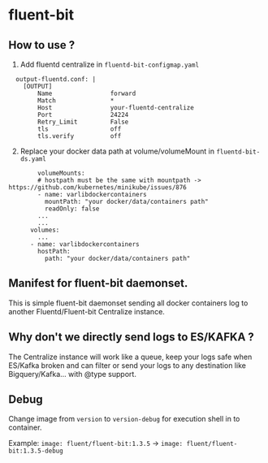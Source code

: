 # fluent-bit

## How to use ?

1. Add fluentd centralize in `fluentd-bit-configmap.yaml`
```
  output-fluentd.conf: |
    [OUTPUT]
        Name                forward
        Match               *
        Host                your-fluentd-centralize
        Port                24224
        Retry_Limit         False
        tls                 off
        tls.verify          off
```

2. Replace your docker data path at volume/volumeMount in `fluentd-bit-ds.yaml`
```
        volumeMounts:
        # hostpath must be the same with mountpath -> https://github.com/kubernetes/minikube/issues/876
        - name: varlibdockercontainers
          mountPath: "your docker/data/containers path"
          readOnly: false
        ...
        ...
      volumes:
        ...
      - name: varlibdockercontainers
        hostPath:
          path: "your docker/data/containers path"
```



## Manifest for fluent-bit daemonset.

This is simple fluent-bit daemonset sending all docker containers log to another Fluentd/Fluent-bit Centralize instance.

## Why don't we directly send logs to ES/KAFKA ? 

The Centralize instance will work like a queue, keep your logs safe when ES/Kafka broken and can filter or send your logs to any destination like Bigquery/Kafka... with @type support.

## Debug 

Change image from `version` to `version-debug` for execution shell in to container.

Example: `image: fluent/fluent-bit:1.3.5` -> `image: fluent/fluent-bit:1.3.5-debug`
